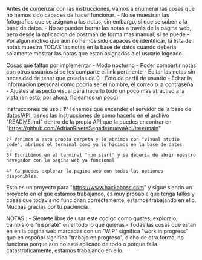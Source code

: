 Antes de comenzar con las instrucciones, vamos a enumerar las cosas que no hemos sido capaces de hacer funcionar. - No se muestran las fotografias que se asignan a las notas, sin embargo, si que se suben a la base de datos. - No se pueden borrar las notas a través de la pagina web, pero desde la aplicacion de postman de forma mas manual, si se puede - Por algun motivo que aun no hemos sido capaces de identificar, la lista de notas muestra TODAS las notas en la base de datos cuando deberia solamente mostrar las notas que estan asignadas a el usuario logeado.

Cosas que faltan por implementar - Modo nocturno - Poder compartir notas con otros usuarios si se les comparte el link pertinente - Editar las notas sin necesidad de tener que crearlas de 0 - Foto de perfil de usuario - Editar la informacion personal como podria ser el nombre, el correo o la contraseña - Ajustes al aspecto visual para hacerlo todo un poco mas atractivo a la vista (en esto, por ahora, flojeamos un poco)

Instrucciones de uso :
1º Tenemos que encender el servidor de la base de datos/API, tienes las instrucciones de como hacerlo en el archivo "README.md" dentro de la propia API que la puedes encontrar en "https://github.com/AdrianRiveraSegade/nuevaApi/tree/main"

    2º Venimos a esta propia carpeta y la abrimos con "visual studio code", abrimos el terminal como ya lo hicimos en la base de datos

    3º Escribimos en el terminal "npm start" y se deberia de abrir nuestro navegador con la pagina web ya funcional

    4º Ya puedes explorar la pagina web con todas las opciones disponibles.

Esto es un proyecto para "https://www.hackaboss.com" y sigue siendo un proyecto en el que estamos trabajando, es muy probable que tenga fallos y cosas que todavia no funcionan correctamente, estamos trabajando en ello.
Muchas gracias por tu paciencia.

NOTAS : - Sientete libre de usar este codigo como gustes, exploralo, cambialo e "inspirate" en el todo lo que quieras - Todas las cosas que estan en en la pagina web marcadas con un "WIP" significa "work in progress" que en español significa "trabajo en progreso", dicho de otra forma, no funciona porque aun no esta aplicado de todo o porque falla catastroficamente, estamos trabajando en ello.

